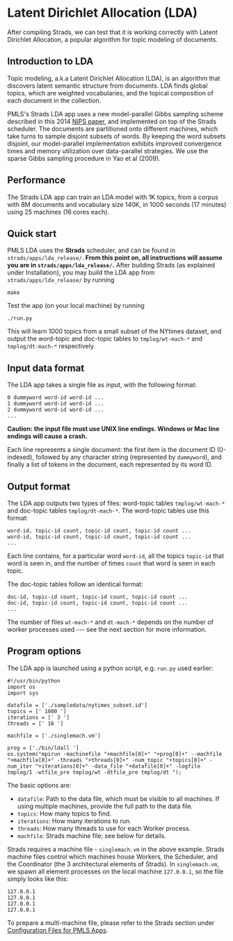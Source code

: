 # Latent Dirichlet Allocation (LDA)

After compiling Strads, we can test that it is working correctly with Latent Dirichlet Allocation, a popular algorithm for topic modeling of documents.

## Introduction to LDA

Topic modeling, a.k.a Latent Dirichlet Allocation (LDA), is an algorithm that discovers latent semantic structure from documents. LDA finds global topics, which are weighted vocabularies, and the topical composition of each document in the collection.

PMLS's Strads LDA app uses a new model-parallel Gibbs sampling scheme described in this 2014 [NIPS paper](http://www.cs.cmu.edu/~epxing/papers/2014/STRADS_NIPS14.pdf), and implemented on top of the Strads scheduler. The documents are partitioned onto different machines, which take turns to sample disjoint subsets of words. By keeping the word subsets disjoint, our model-parallel implementation exhibits improved convergence times and memory utilization over data-parallel strategies. We use the sparse Gibbs sampling procedure in Yao et al (2009).

## Performance 

The Strads LDA app can train an LDA model with 1K topics, from a corpus with 8M documents and vocabulary size 140K, in 1000 seconds (17 minutes) using 25 machines (16 cores each).

## Quick start

PMLS LDA uses the **Strads** scheduler, and can be found in `strads/apps/lda_release/`. **From this point on, all instructions will assume you are in `strads/apps/lda_release/`.** After building Strads (as explained under Installation), you may build the LDA app from `strads/apps/lda_release/` by running

```
make
```

Test the app (on your local machine) by running

```
./run.py
```

This will learn 1000 topics from a small subset of the NYtimes dataset, and output the word-topic and doc-topic tables to `tmplog/wt-mach-*` and `tmplog/dt-mach-*` respectively.

## Input data format

The LDA app takes a single file as input, with the following format:

```
0 dummyword word-id word-id ...
1 dummyword word-id word-id ...
2 dummyword word-id word-id ...
...
```

**Caution: the input file must use UNIX line endings. Windows or Mac line endings will cause a crash.**

Each line represents a single document: the first item is the document ID (0-indexed), followed by any character string (represented by `dummyword`), and finally a list of tokens in the document, each represented by its word ID.

## Output format

The LDA app outputs two types of files: word-topic tables `tmplog/wt-mach-*` and doc-topic tables `tmplog/dt-mach-*`. The word-topic tables use this format:

```
word-id, topic-id count, topic-id count, topic-id count ...
word-id, topic-id count, topic-id count, topic-id count ...
...
```

Each line contains, for a particular word `word-id`, all the topics `topic-id` that word is seen in, and the number of times `count` that word is seen in each topic.

The doc-topic tables follow an identical format:

```
doc-id, topic-id count, topic-id count, topic-id count ...
doc-id, topic-id count, topic-id count, topic-id count ...
...
```

The number of files `wt-mach-*` and `dt-mach-*` depends on the number of worker processes used --- see the next section for more information.

## Program options

The LDA app is launched using a python script, e.g. `run.py` used earlier:

```
#!/usr/bin/python
import os
import sys

datafile = ['./sampledata/nytimes_subset.id']
topics = [' 1000 ']
iterations = [' 3 ']
threads = [' 16 ']

machfile = ['./singlemach.vm']

prog = ['./bin/ldall ']
os.system("mpirun -machinefile "+machfile[0]+" "+prog[0]+" --machfile "+machfile[0]+" -threads "+threads[0]+" -num_topic "+topics[0]+" -num_iter "+iterations[0]+" -data_file "+datafile[0]+" -logfile tmplog/1 -wtfile_pre tmplog/wt -dtfile_pre tmplog/dt ");
```

The basic options are:
* `datafile`: Path to the data file, which must be visible to all machines. If using multiple machines, provide the full path to the data file.
* `topics`: How many topics to find.
* `iterations`: How many iterations to run.
* `threads`: How many threads to use for each Worker process.
* `machfile`: Strads machine file; see below for details.

Strads requires a machine file - `singlemach.vm` in the above example. Strads machine files control which machines house Workers, the Scheduler, and the Coordinator (the 3 architectural elements of Strads). In `singlemach.vm`, we spawn all element processes on the local machine `127.0.0.1`, so the file simply looks like this:

```
127.0.0.1
127.0.0.1
127.0.0.1
127.0.0.1
```

To prepare a multi-machine file, please refer to the Strads section under [Configuration Files for PMLS Apps](configuration.md).

